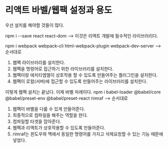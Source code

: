 # 리액트 바벨/웹팩 설정과 용도

우선 설치를 해야할 것들이 많다.

npm i --save react react-dom
--> 이것은 리액트 개발에 필수적인 라이브러리다.

npm i webpack webpack-cli html-webpack-plugin webpack-dev-server
--> 순서대로 
1. 웹팩 라이브러리를 설치한다. 
2. 웹팩을 명령어로 접근하기 위한 라이브러리를 설치한다.
3. 웹팩이랑 에치티엠엘이 상호작용 할 수 있도록 만들어주는 플러그인을 설치한다. 
4. 웹팩이 로컬(서버)에 접근할 수 있도록 만들어주는 라이브러리를 설치한다.


이렇게 웹팩 설치는 끝났다. 이제 바벨 차례이다.
npm i babel-loader @babel/core @babel/preset-env @babel/preset-react rimraf
--> 순서대로
1. 웹팩이 바벨을 다룰 수 있게 만들어준다.
2. 최종적으로 컴파일을 해주는 역할을 한다.
3. 컴파일할 타겟을 잡아준다.
4. 웹팩과 리액트가 상호작용할 수 있도록 만들어준다.
5. rimraf는 윈도우와 맥에서 동일한 명령어를 가지고 삭제요청할 수 있는 기능 때문에 넣었다.

